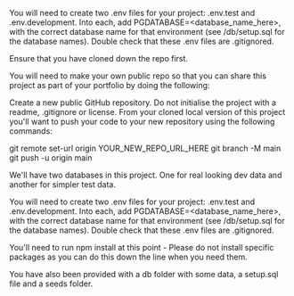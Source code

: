 You will need to create two .env files for your project: .env.test and .env.development. Into each, add PGDATABASE=<database_name_here>, with the correct database name for that environment (see /db/setup.sql for the database names). Double check that these .env files are .gitignored.

Ensure that you have cloned down the repo first.

You will need to make your own public repo so that you can share this project as part of your portfolio by doing the following:

Create a new public GitHub repository. Do not initialise the project with a readme, .gitignore or license.
From your cloned local version of this project you'll want to push your code to your new repository using the following commands:

git remote set-url origin YOUR_NEW_REPO_URL_HERE
git branch -M main
git push -u origin main

We'll have two databases in this project. One for real looking dev data and another for simpler test data.

You will need to create two .env files for your project: .env.test and .env.development. Into each, add PGDATABASE=<database_name_here>, with the correct database name for that environment (see /db/setup.sql for the database names). Double check that these .env files are .gitignored.

You'll need to run npm install at this point - Please do not install specific packages as you can do this down the line when you need them.

You have also been provided with a db folder with some data, a setup.sql file and a seeds folder.
